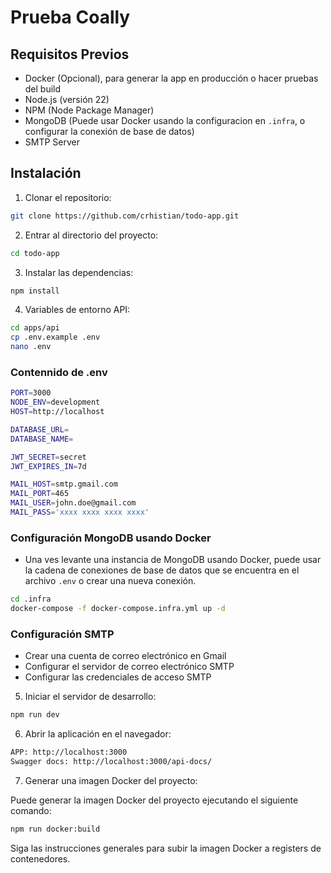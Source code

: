 # Prueba Coally

## Requisitos Previos
- Docker (Opcional), para generar la app en producción o hacer pruebas del build
- Node.js (versión 22)
- NPM (Node Package Manager)
- MongoDB (Puede usar Docker usando la configuracion en `.infra`, o configurar la conexión de base de datos)
- SMTP Server

## Instalación

1. Clonar el repositorio:
```bash
git clone https://github.com/crhistian/todo-app.git
```

2. Entrar al directorio del proyecto:
```bash
cd todo-app
```

3. Instalar las dependencias:
```bash
npm install
```

4. Variables de entorno API:
```bash
cd apps/api
cp .env.example .env
nano .env
```
### Contennido de .env
```bash
PORT=3000
NODE_ENV=development
HOST=http://localhost

DATABASE_URL=
DATABASE_NAME=

JWT_SECRET=secret
JWT_EXPIRES_IN=7d

MAIL_HOST=smtp.gmail.com
MAIL_PORT=465
MAIL_USER=john.doe@gmail.com
MAIL_PASS='xxxx xxxx xxxx xxxx'
```

### Configuración MongoDB usando Docker

- Una ves levante una instancia de MongoDB usando Docker, puede usar la cadena de conexiones de base de datos que se encuentra en el archivo `.env` o crear una nueva conexión.

```bash
cd .infra
docker-compose -f docker-compose.infra.yml up -d
```

### Configuración SMTP 
 - Crear una cuenta de correo electrónico en Gmail
 - Configurar el servidor de correo electrónico SMTP
 - Configurar las credenciales de acceso SMTP


5. Iniciar el servidor de desarrollo:
```bash
npm run dev
```

6. Abrir la aplicación en el navegador:
```bash
APP: http://localhost:3000
Swagger docs: http://localhost:3000/api-docs/
```

7. Generar una imagen Docker del proyecto:


Puede generar la imagen Docker del proyecto ejecutando el siguiente comando:

```bash
npm run docker:build
```

Siga las instrucciones generales para subir la imagen Docker a registers de contenedores.


